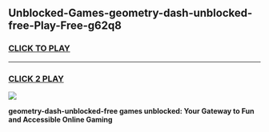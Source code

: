 
## Unblocked-Games-geometry-dash-unblocked-free-Play-Free-g62q8
<h3>
<a href="https://premium76.site?title=geometry-dash-unblocked-free&ref=18A1">CLICK TO PLAY</a></h3>
<hr>

<h3>
<a href="https://premium76.site?title=geometry-dash-unblocked-free&ref=18A1">CLICK 2 PLAY</a>
  
</h3>

<a href="https://premium76.site?title=geometry-dash-unblocked-free&ref=18A1"><img src="https://clearcache.store/games.png"></a>


**geometry-dash-unblocked-free games unblocked: Your Gateway to Fun and Accessible Online Gaming**
